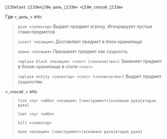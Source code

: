 ```ansi
[35mloot [33m<[0m_цель_[33m> <[0m_способ_[33m>
```
Где
`<_цель_>` это:
> `give <селектор>`
> Выдает предмет игроку. Игнорируует пустые стаки предметов
> 
> `insert <позиция>`
> Доставляет предмет в блок-хранилище
> 
> `spawn <позиция>`
> Призывает предмет как сущность
> 
> `replace block <позиция> <слот> [<количество>]`
> Заменяет предмет в блоке-хранилище в слоте `<слот>`
> 
> `replace entity <селектор> <слот> [<количсетво>]`
> Выдает предмет сущностям

`<_способ_>` это:
> `fish <лут тейбл> <позиция> [<инструмент>|основная рука|вторая рука]`
> 
> `loot <лут тейбл>`
> 
> `kill <селектор>`
> 
> `mine <позиция> [<инструмент>|основаня рука|вторая рука]`
